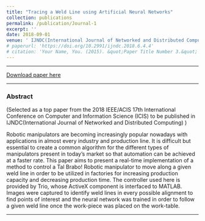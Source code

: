 ```yaml
---
title: "Tracing a Weld Line using Artificial Neural Networks"
collection: publications
permalink: /publication/Journal-1
excerpt: ''
date: 2018-09-01
venue: ' IJNDC(International Journal of Networked and Distributed Computing)'
# paperurl: 'https://doi.org/10.2991/ijndc.2018.6.4.4'
# citation: 'Your Name, You. (2015). &quot;Paper Title Number 3.&quot; <i>Journal 1</i>. 1(3).'
---
```



---

[Download paper here](https://doi.org/10.2991/ijndc.2018.6.4.4)

---

### Abstract

(Selected as a top paper from the  2018 IEEE/ACIS 17th International Conference on Computer and Information Science (ICIS) to be published in IJNDC(International Journal of Networked and Distributed Computing) )


Robotic manipulators are becoming increasingly popular nowadays with applications in almost every industry and production line. It is difficult but essential to create a common algorithm for the different types of manipulators present in today’s market so that automation can be achieved at a faster rate. This paper aims to present a real-time implementation of a method to control a Tal Brabo! Robotic manipulator to move along a given weld line in order to be utilized in factories for increasing production capacity and decreasing production time. The controller used here is provided by Trio, whose ActiveX component is interfaced to MATLAB. Images were captured to identify weld lines in every possible alignment to find points of interest and the neural network was trained in order to follow a given weld line once the work-piece was placed on the work-table.


---